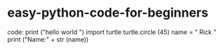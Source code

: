 # easy-python-code-for-beginners
code: print ("hello world ") import turtle turtle.circle (45) name = " Rick " print ("Name:" + str (name))
